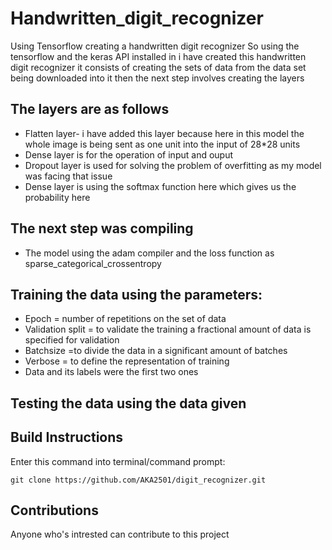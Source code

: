 # Handwritten_digit_recognizer
Using Tensorflow creating a handwritten digit recognizer 
So using the tensorflow  and the keras API installed in i have created this handwritten digit recognizer
it consists of creating the sets of data from the data set being downloaded into it
then the next step involves creating the layers

## The layers are as follows
- Flatten layer- i have added this layer because here in this model the whole image is being sent as one unit into the input of 28*28 units
- Dense layer is for the operation of input and ouput 
- Dropout layer is used for solving the problem of overfitting as my model was facing that issue
- Dense layer is using the softmax function here which gives us the probability here 

## The next step was compiling
- The model using the adam compiler and the loss function as sparse_categorical_crossentropy

## Training the data using the parameters:
- Epoch = number of repetitions on the set of data
- Validation split = to validate the training a fractional amount of data is specified for validation
- Batchsize =to divide the data in a significant amount of batches
- Verbose = to define the representation of training
- Data and its labels were the first two ones

## Testing the data using the data given

  
## Build Instructions

Enter this command into terminal/command prompt:

`git clone https://github.com/AKA2501/digit_recognizer.git `

## Contributions
Anyone who's intrested can contribute to this project
